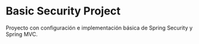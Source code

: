 # Basic Security Project

Proyecto con configuración e implementación básica de Spring Security y Spring MVC. 
